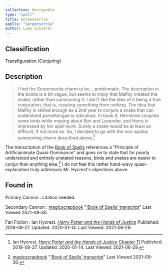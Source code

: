```yaml
---
collection: Harrypedia
type: "spell"
title: Serpensortia
spells: "Serpensortia"
author: Luke Schierer
---
```


## Classification

Transfiguration (Conjuring)

## Description

> I find the Serpensortia charm to be… problematic. The description in the
> books is a bit vague, but seems to imply that Malfoy created the snake,
> rather than summoning it. I don't like the idea of it being a true
> conjuration, that is, creating something from nothing. The idea that Malfoy
> is skilled enough as a 2nd year to conjure a snake that can understand
> parseltongue is ridiculous. In book 6, Hermione conjures some birds while
> moping about Ron and Lavender, and Harry is impressed by her spell work.
> Surely a snake would be at least as difficult, if not more so. So, I decided
> to go with the non-spatial summoning charm described above.[^210629-6]

The transcription of the [Book of Spells][] references a "Principle of
Artificianimate Quasi-Dominance" and goes on to state that for poorly understood
and entirely unstated reasons, birds and snakes are easier to conjur than
anything else.[^210930-21] I do not feel this rather hand-wavy
quasi-explanation truly addresses Mr. Hycrest's objections above.

[Book of Spells]: https://magicscrapbook.tumblr.com/post/162085200042/book-of-spells-transcript

[^210629-6]: 
    Ian Hycrest.
    _[Harry Potter and the Hands of Justice](https://www.fanfiction.net/s/13374289)_
    [Chapter 11](https://www.fanfiction.net/s/13374289/12/Harry-Potter-and-the-Hands-of-Justice)
    Published: 2019-08-27. Updated: 2020-01-14. Last Viewed: 2021-06-29.

[^210930-21]: 
    [magicscrapbook](https://magicscrapbook.tumblr.com/)
    "[‘Book of Spells’ transcript](https://magicscrapbook.tumblr.com/post/162085200042/book-of-spells-transcript)"
    Last Viewed 2021-09-30.

## Found in

Primary Cannon
: citation needed.

Secondary Cannon
: [magicscrapbook](https://magicscrapbook.tumblr.com/)
"[‘Book of Spells’ transcript](https://magicscrapbook.tumblr.com/post/162085200042/book-of-spells-transcript)"
Last Viewed 2021-09-30.

Fan Fiction
: Ian Hycrest.
_[Harry Potter and the Hands of Justice](https://www.fanfiction.net/s/13374289)_
Published: 2019-08-27. Updated: 2020-01-14. Last Viewed: 2021-06-29.
